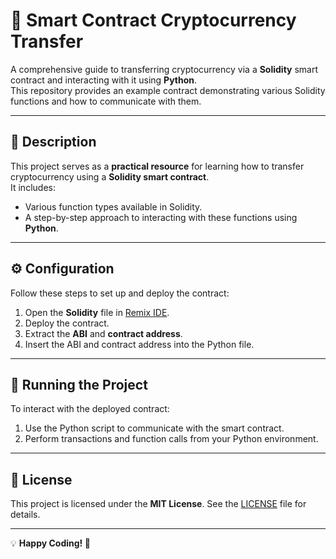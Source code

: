 # 🚀 Smart Contract Cryptocurrency Transfer

A comprehensive guide to transferring cryptocurrency via a **Solidity** smart contract and interacting with it using **Python**.  
This repository provides an example contract demonstrating various Solidity functions and how to communicate with them.

---

## 📜 Description

This project serves as a **practical resource** for learning how to transfer cryptocurrency using a **Solidity smart contract**.  
It includes:
- Various function types available in Solidity.
- A step-by-step approach to interacting with these functions using **Python**.

---

## ⚙️ Configuration

Follow these steps to set up and deploy the contract:

1. Open the **Solidity** file in [Remix IDE](https://remix.ethereum.org/).
2. Deploy the contract.
3. Extract the **ABI** and **contract address**.
4. Insert the ABI and contract address into the Python file.

---

## 🚀 Running the Project

To interact with the deployed contract:

1. Use the Python script to communicate with the smart contract.
2. Perform transactions and function calls from your Python environment.

---

## 📜 License

This project is licensed under the **MIT License**. See the [LICENSE](LICENSE) file for details.

---

💡 **Happy Coding! 🚀**